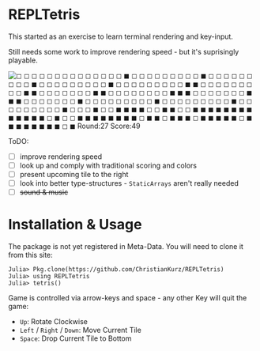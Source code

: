 # REPLTetris
This started as an exercise to learn terminal rendering and key-input.

Still needs some work to improve rendering speed - but it's suprisingly playable.

![
 ◻  ◻  ◻  ◻  ◻  ◻  ◻  ◻  ◻  ◻
 ◻  ◻  ◻  ◻  ◼  ◻  ◻  ◻  ◻  ◻
 ◻  ◻  ◻  ◻  ◼  ◻  ◻  ◻  ◻  ◻
 ◻  ◻  ◻  ◻  ◼  ◻  ◻  ◻  ◻  ◻
 ◻  ◻  ◻  ◻  ◼  ◻  ◻  ◻  ◻  ◻
 ◻  ◻  ◻  ◻  ◼  ◼  ◻  ◻  ◻  ◻
 ◻  ◻  ◻  ◻  ◻  ◼  ◼  ◻  ◻  ◻
 ◻  ◻  ◻  ◻  ◼  ◼  ◻  ◻  ◻  ◻
 ◻  ◻  ◻  ◻  ◼  ◼  ◼  ◻  ◻  ◻
 ◻  ◻  ◻  ◻  ◼  ◼  ◼  ◻  ◻  ◻
 ◻  ◻  ◻  ◻  ◼  ◻  ◻  ◻  ◻  ◻
 ◻  ◻  ◻  ◻  ◼  ◻  ◻  ◻  ◻  ◻
 ◻  ◻  ◻  ◻  ◼  ◻  ◻  ◻  ◻  ◻
 ◻  ◻  ◻  ◻  ◼  ◻  ◻  ◻  ◼  ◻
 ◻  ◼  ◼  ◼  ◼  ◻  ◻  ◼  ◼  ◻
 ◻  ◼  ◼  ◼  ◼  ◼  ◼  ◼  ◼  ◼
 ◼  ◼  ◼  ◼  ◻  ◼  ◻  ◻  ◼  ◼
 ◼  ◼  ◼  ◼  ◼  ◼  ◻  ◼  ◼  ◻
 ◼  ◼  ◼  ◻  ◼  ◼  ◼  ◼  ◼  ◻
 ◼  ◼  ◼  ◼  ◼  ◼  ◼  ◼  ◻  ◼
 Round:27           Score:49
](resources/Screenshot.PNG)

ToDO:
- [ ] improve rendering speed
- [ ] look up and comply with traditional scoring and colors
- [ ] present upcoming tile to the right
- [ ] look into better type-structures - `StaticArrays` aren't really needed
- [ ] ~~sound & music~~

# Installation & Usage
The package is not yet registered in Meta-Data. You will need to clone it from this site:

```julia-REPL
Julia> Pkg.clone(https://github.com/ChristianKurz/REPLTetris)
Julia> using REPLTetris
Julia> tetris()
```

Game is controlled via arrow-keys and space - any other Key will quit the game:
- `Up`: Rotate Clockwise
- `Left` / `Right` / `Down`: Move Current Tile
- `Space`: Drop Current Tile to Bottom

